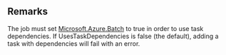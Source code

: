 ## Remarks  
 The job must set [Microsoft.Azure.Batch](assetId:///N:Microsoft.Azure.Batch?qualifyHint=False&autoUpgrade=True) to true in order to use task dependencies. If UsesTaskDependencies              is false (the default), adding a task with dependencies will fail with an error.